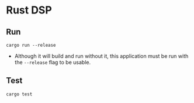 # Rust DSP

## Run

`cargo run --release`

* Although it will build and run without it, this application
  must be run with the `--release` flag to be usable.

## Test
`cargo test`
